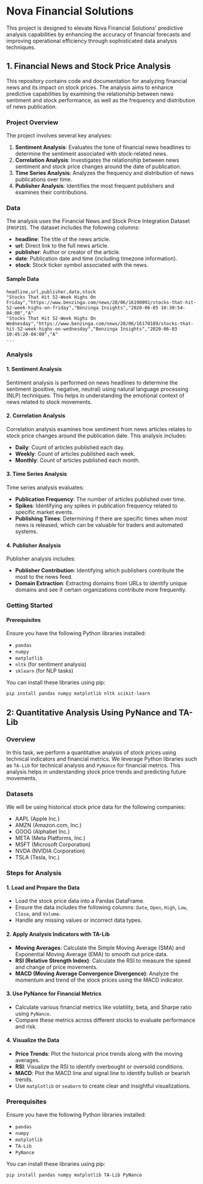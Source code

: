 # Nova Financial Solutions

This project is designed to elevate Nova Financial Solutions' predictive analysis capabilities by enhancing the accuracy of financial forecasts and improving operational efficiency through sophisticated data analysis techniques.

## 1. Financial News and Stock Price Analysis

This repository contains code and documentation for analyzing financial news and its impact on stock prices. The analysis aims to enhance predictive capabilities by examining the relationship between news sentiment and stock performance, as well as the frequency and distribution of news publication.

### Project Overview

The project involves several key analyses:

1. **Sentiment Analysis**: Evaluates the tone of financial news headlines to determine the sentiment associated with stock-related news.
2. **Correlation Analysis**: Investigates the relationship between news sentiment and stock price changes around the date of publication.
3. **Time Series Analysis**: Analyzes the frequency and distribution of news publications over time.
4. **Publisher Analysis**: Identifies the most frequent publishers and examines their contributions.

### Data

The analysis uses the Financial News and Stock Price Integration Dataset (`FNSPID`). The dataset includes the following columns:

- **headline**: The title of the news article.
- **url**: Direct link to the full news article.
- **publisher**: Author or creator of the article.
- **date**: Publication date and time (including timezone information).
- **stock**: Stock ticker symbol associated with the news.

#### Sample Data

```csv
headline,url,publisher,date,stock
"Stocks That Hit 52-Week Highs On Friday","https://www.benzinga.com/news/20/06/16190091/stocks-that-hit-52-week-highs-on-friday","Benzinga Insights","2020-06-05 10:30:54-04:00","A"
"Stocks That Hit 52-Week Highs On Wednesday","https://www.benzinga.com/news/20/06/16170189/stocks-that-hit-52-week-highs-on-wednesday","Benzinga Insights","2020-06-03 10:45:20-04:00","A"
...
```

### Analysis

#### 1. Sentiment Analysis

Sentiment analysis is performed on news headlines to determine the sentiment (positive, negative, neutral) using natural language processing (NLP) techniques. This helps in understanding the emotional context of news related to stock movements.

#### 2. Correlation Analysis

Correlation analysis examines how sentiment from news articles relates to stock price changes around the publication date. This analysis includes:

- **Daily**: Count of articles published each day.
- **Weekly**: Count of articles published each week.
- **Monthly**: Count of articles published each month.

#### 3. Time Series Analysis

Time series analysis evaluates:

- **Publication Frequency**: The number of articles published over time.
- **Spikes**: Identifying any spikes in publication frequency related to specific market events.
- **Publishing Times**: Determining if there are specific times when most news is released, which can be valuable for traders and automated systems.

#### 4. Publisher Analysis

Publisher analysis includes:

- **Publisher Contribution**: Identifying which publishers contribute the most to the news feed.
- **Domain Extraction**: Extracting domains from URLs to identify unique domains and see if certain organizations contribute more frequently.

### Getting Started

#### Prerequisites

Ensure you have the following Python libraries installed:

- `pandas`
- `numpy`
- `matplotlib`
- `nltk` (for sentiment analysis)
- `sklearn` (for NLP tasks)

You can install these libraries using pip:

```bash
pip install pandas numpy matplotlib nltk scikit-learn
```

## 2: Quantitative Analysis Using PyNance and TA-Lib

### Overview

In this task, we perform a quantitative analysis of stock prices using technical indicators and financial metrics. We leverage Python libraries such as `TA-Lib` for technical analysis and `PyNance` for financial metrics. This analysis helps in understanding stock price trends and predicting future movements.

### Datasets

We will be using historical stock price data for the following companies:

- AAPL (Apple Inc.)
- AMZN (Amazon.com, Inc.)
- GOOG (Alphabet Inc.)
- META (Meta Platforms, Inc.)
- MSFT (Microsoft Corporation)
- NVDA (NVIDIA Corporation)
- TSLA (Tesla, Inc.)

### Steps for Analysis

#### 1. Load and Prepare the Data

- Load the stock price data into a Pandas DataFrame.
- Ensure the data includes the following columns: `Date`, `Open`, `High`, `Low`, `Close`, and `Volume`.
- Handle any missing values or incorrect data types.

#### 2. Apply Analysis Indicators with TA-Lib

- **Moving Averages**: Calculate the Simple Moving Average (SMA) and Exponential Moving Average (EMA) to smooth out price data.
- **RSI (Relative Strength Index)**: Calculate the RSI to measure the speed and change of price movements.
- **MACD (Moving Average Convergence Divergence)**: Analyze the momentum and trend of the stock prices using the MACD indicator.

#### 3. Use PyNance for Financial Metrics

- Calculate various financial metrics like volatility, beta, and Sharpe ratio using `PyNance`.
- Compare these metrics across different stocks to evaluate performance and risk.

#### 4. Visualize the Data

- **Price Trends**: Plot the historical price trends along with the moving averages.
- **RSI**: Visualize the RSI to identify overbought or oversold conditions.
- **MACD**: Plot the MACD line and signal line to identify bullish or bearish trends.
- Use `matplotlib` or `seaborn` to create clear and insightful visualizations.

### Prerequisites

Ensure you have the following Python libraries installed:

- `pandas`
- `numpy`
- `matplotlib`
- `TA-Lib`
- `PyNance`

You can install these libraries using pip:

```bash
pip install pandas numpy matplotlib TA-Lib PyNance
```
